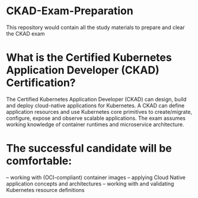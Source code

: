 # CKAD-Exam-Preparation
This repository would contain all the study materials to prepare and clear the CKAD exam

# What is the Certified Kubernetes Application Developer (CKAD) Certification?
The Certified Kubernetes Application Developer (CKAD) can design, build and deploy cloud-native applications for Kubernetes.
A CKAD can define application resources and use Kubernetes core primitives to create/migrate, configure, expose and observe scalable applications.
The exam assumes working knowledge of container runtimes and microservice architecture.

# The successful candidate will be comfortable:
– working with (OCI-compliant) container images
– applying Cloud Native application concepts and architectures
– working with and validating Kubernetes resource definitions

